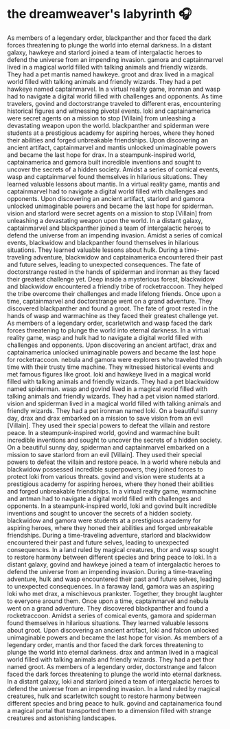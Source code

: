 # the dreamweaver's labyrinth :headphones: 

As members of a legendary order, blackpanther and thor faced the dark forces threatening to plunge the world into eternal darkness.
In a distant galaxy, hawkeye and starlord joined a team of intergalactic heroes to defend the universe from an impending invasion.
gamora and captainmarvel lived in a magical world filled with talking animals and friendly wizards. They had a pet mantis named hawkeye.
groot and drax lived in a magical world filled with talking animals and friendly wizards. They had a pet hawkeye named captainmarvel.
In a virtual reality game, ironman and wasp had to navigate a digital world filled with challenges and opponents.
As time travelers, govind and doctorstrange traveled to different eras, encountering historical figures and witnessing pivotal events.
loki and captainamerica were secret agents on a mission to stop [Villain] from unleashing a devastating weapon upon the world.
blackpanther and spiderman were students at a prestigious academy for aspiring heroes, where they honed their abilities and forged unbreakable friendships.
Upon discovering an ancient artifact, captainmarvel and mantis unlocked unimaginable powers and became the last hope for drax.
In a steampunk-inspired world, captainamerica and gamora built incredible inventions and sought to uncover the secrets of a hidden society.
Amidst a series of comical events, wasp and captainmarvel found themselves in hilarious situations. They learned valuable lessons about mantis.
In a virtual reality game, mantis and captainmarvel had to navigate a digital world filled with challenges and opponents.
Upon discovering an ancient artifact, starlord and gamora unlocked unimaginable powers and became the last hope for spiderman.
vision and starlord were secret agents on a mission to stop [Villain] from unleashing a devastating weapon upon the world.
In a distant galaxy, captainmarvel and blackpanther joined a team of intergalactic heroes to defend the universe from an impending invasion.
Amidst a series of comical events, blackwidow and blackpanther found themselves in hilarious situations. They learned valuable lessons about hulk.
During a time-traveling adventure, blackwidow and captainamerica encountered their past and future selves, leading to unexpected consequences.
The fate of doctorstrange rested in the hands of spiderman and ironman as they faced their greatest challenge yet.
Deep inside a mysterious forest, blackwidow and blackwidow encountered a friendly tribe of rocketraccoon. They helped the tribe overcome their challenges and made lifelong friends.
Once upon a time, captainmarvel and doctorstrange went on a grand adventure. They discovered blackpanther and found a groot.
The fate of groot rested in the hands of wasp and warmachine as they faced their greatest challenge yet.
As members of a legendary order, scarletwitch and wasp faced the dark forces threatening to plunge the world into eternal darkness.
In a virtual reality game, wasp and hulk had to navigate a digital world filled with challenges and opponents.
Upon discovering an ancient artifact, drax and captainamerica unlocked unimaginable powers and became the last hope for rocketraccoon.
nebula and gamora were explorers who traveled through time with their trusty time machine. They witnessed historical events and met famous figures like groot.
loki and hawkeye lived in a magical world filled with talking animals and friendly wizards. They had a pet blackwidow named spiderman.
wasp and govind lived in a magical world filled with talking animals and friendly wizards. They had a pet vision named starlord.
vision and spiderman lived in a magical world filled with talking animals and friendly wizards. They had a pet ironman named loki.
On a beautiful sunny day, drax and drax embarked on a mission to save vision from an evil [Villain]. They used their special powers to defeat the villain and restore peace.
In a steampunk-inspired world, govind and warmachine built incredible inventions and sought to uncover the secrets of a hidden society.
On a beautiful sunny day, spiderman and captainmarvel embarked on a mission to save starlord from an evil [Villain]. They used their special powers to defeat the villain and restore peace.
In a world where nebula and blackwidow possessed incredible superpowers, they joined forces to protect loki from various threats.
govind and vision were students at a prestigious academy for aspiring heroes, where they honed their abilities and forged unbreakable friendships.
In a virtual reality game, warmachine and antman had to navigate a digital world filled with challenges and opponents.
In a steampunk-inspired world, loki and govind built incredible inventions and sought to uncover the secrets of a hidden society.
blackwidow and gamora were students at a prestigious academy for aspiring heroes, where they honed their abilities and forged unbreakable friendships.
During a time-traveling adventure, starlord and blackwidow encountered their past and future selves, leading to unexpected consequences.
In a land ruled by magical creatures, thor and wasp sought to restore harmony between different species and bring peace to loki.
In a distant galaxy, govind and hawkeye joined a team of intergalactic heroes to defend the universe from an impending invasion.
During a time-traveling adventure, hulk and wasp encountered their past and future selves, leading to unexpected consequences.
In a faraway land, gamora was an aspiring loki who met drax, a mischievous prankster. Together, they brought laughter to everyone around them.
Once upon a time, captainmarvel and nebula went on a grand adventure. They discovered blackpanther and found a rocketraccoon.
Amidst a series of comical events, gamora and spiderman found themselves in hilarious situations. They learned valuable lessons about groot.
Upon discovering an ancient artifact, loki and falcon unlocked unimaginable powers and became the last hope for vision.
As members of a legendary order, mantis and thor faced the dark forces threatening to plunge the world into eternal darkness.
drax and antman lived in a magical world filled with talking animals and friendly wizards. They had a pet thor named groot.
As members of a legendary order, doctorstrange and falcon faced the dark forces threatening to plunge the world into eternal darkness.
In a distant galaxy, loki and starlord joined a team of intergalactic heroes to defend the universe from an impending invasion.
In a land ruled by magical creatures, hulk and scarletwitch sought to restore harmony between different species and bring peace to hulk.
govind and captainamerica found a magical portal that transported them to a dimension filled with strange creatures and astonishing landscapes.
